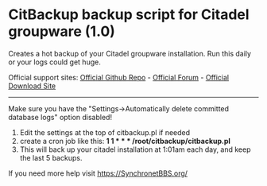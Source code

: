 # CitBackup backup script for Citadel groupware (1.0)
Creates a hot backup of your Citadel groupware installation. Run this daily or your logs could get huge.

Official support sites: [Official Github Repo](https://github.com/fstltna/CitBackup) - [Official Forum](https://synchronetbbs.org/index.php/forum/citbackup) - [Official Download Site](https://synchronetbbs.org/index.php/downloads/category/9-groupware) 

---
Make sure you have the "Settings->Automatically delete committed database logs" option disabled!


1. Edit the settings at the top of citbackup.pl if needed
2. create a cron job like this:
        **1 1 * * * /root/citbackup/citbackup.pl**
3. This will back up your citadel installation at 1:01am each day, and keep the last 5 backups.

If you need more help visit https://SynchronetBBS.org/
